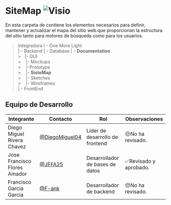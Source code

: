 # SiteMap ![Visio](https://img.shields.io/badge/Microsoft_Visio-3955A3?style=for-the-badge&logo=microsoft-visio&logoColor=white)

En esta carpeta de  contiene los elementos necesarios para definir, mantener y actualizar el mapa del sitio web.que proporcionan la estructura del sitio tanto para motores de búsqueda como para los usuarios.
> Integradora I - One More Light<br>
> | - Backend 
> | - Database
> | - **Documentation**<br> >&nbsp;&nbsp;&nbsp;|- GUI<br> >&nbsp;&nbsp;&nbsp;&nbsp;|- Mockups<br> >&nbsp;&nbsp;&nbsp;&nbsp;|-Prototype<br> >&nbsp;&nbsp;&nbsp;&nbsp;|- **SisteMap**<br> >&nbsp;&nbsp;&nbsp;&nbsp;|- Sketches<br> >&nbsp;&nbsp;&nbsp;&nbsp;|- Wireframes<br>
> | - FrontEnd
## Equipo de Desarrollo

|Integrante|Contacto|Rol|Observaciones|
|------------|--------|---|---|
|Diego Miguel Rivera Chavez|[@DiegoMiguel04](https://github.com/DiegoMiguel04)|Líder de desarrollo de frontend|😔No ha revisado.|
|Jose Francisco Flores Amador|[@JFFA25](https://github.com/JFFA25)|Desarrollador de bases de datos|✅Revisado y aprobado.|
|Francisco Garcia Garcia|[@F-ank](https://github.com/F-ank)|Desarrollador de backend|😔No ha revisado.|